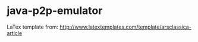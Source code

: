 java-p2p-emulator
===============================





LaTex template from:
http://www.latextemplates.com/template/arsclassica-article